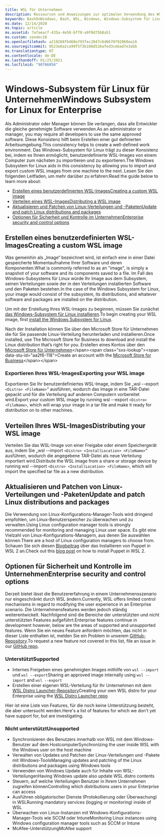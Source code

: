 ```yaml
---
title: WSL für Unternehmen
description: Ressourcen und Anweisungen zur optimalen Verwendung des WSL für Linux in einer Unternehmensumgebung.
keywords: BashOnWindows, Bash, WSL, Windows, Windows-Subsystem für Linux, Windows-Subsystem, Ubuntu, Debian, Suse, Windows 10, Unternehmen, Bereitstellung, offline, Paket, Store, Verteilung, Installation, installieren
ms.date: 12/14/2020
ms.topic: article
ms.assetid: 7afaeacf-435a-4e58-bff0-a9f0d75b8a51
ms.custom: seodec18
ms.openlocfilehash: a210268fb460a793fec2047c6d6678f92869ea16
ms.sourcegitcommit: 0523e6a2ca99f5f3b188d526afed3ce6ad7e3abb
ms.translationtype: HT
ms.contentlocale: de-DE
ms.lasthandoff: 01/25/2021
ms.locfileid: "98766856"
---
```

# <a name="windows-subsystem-for-linux-for-enterprise"></a><span data-ttu-id="aa2f6-104">Windows-Subsystem für Linux für Unternehmen</span><span class="sxs-lookup"><span data-stu-id="aa2f6-104">Windows Subsystem for Linux for Enterprise</span></span>

<span data-ttu-id="aa2f6-105">Als Administrator oder Manager können Sie verlangen, dass alle Entwickler die gleiche genehmigte Software verwenden.</span><span class="sxs-lookup"><span data-stu-id="aa2f6-105">As an administrator or manager, you may require all developers to use the same approved software.</span></span> <span data-ttu-id="aa2f6-106">Diese Konsistenz hilft beim Erstellen einer gut definierten Arbeitsumgebung.</span><span class="sxs-lookup"><span data-stu-id="aa2f6-106">This consistency helps to create a well-defined work environment.</span></span> <span data-ttu-id="aa2f6-107">Das Windows-Subsystem für Linux trägt zu dieser Konsistenz bei, indem es Ihnen ermöglicht, benutzerdefinierte WSL-Images von einem Computer zum nächsten zu importieren und zu exportieren.</span><span class="sxs-lookup"><span data-stu-id="aa2f6-107">The Windows Subsystem for Linux aids in this consistency by allowing you to import and export custom WSL images from one machine to the next.</span></span> <span data-ttu-id="aa2f6-108">Lesen Sie den folgenden Leitfaden, um mehr darüber zu erfahren:</span><span class="sxs-lookup"><span data-stu-id="aa2f6-108">Read the guide below to learn more about:</span></span>

* [<span data-ttu-id="aa2f6-109">Erstellen eines benutzerdefinierten WSL-Images</span><span class="sxs-lookup"><span data-stu-id="aa2f6-109">Creating a custom WSL image</span></span>](#creating-a-custom-wsl-image)
* [<span data-ttu-id="aa2f6-110">Verteilen eines WSL-Images</span><span class="sxs-lookup"><span data-stu-id="aa2f6-110">Distributing a WSL image</span></span>](#distributing-your-wsl-image)
* [<span data-ttu-id="aa2f6-111">Aktualisieren und Patchen von Linux-Verteilungen und -Paketen</span><span class="sxs-lookup"><span data-stu-id="aa2f6-111">Update and patch Linux distributions and packages</span></span>](#update-and-patch-linux-distributions-and-packages)
* [<span data-ttu-id="aa2f6-112">Optionen für Sicherheit und Kontrolle im Unternehmen</span><span class="sxs-lookup"><span data-stu-id="aa2f6-112">Enterprise security and control options</span></span>](#enterprise-security-and-control-options)

## <a name="creating-a-custom-wsl-image"></a><span data-ttu-id="aa2f6-113">Erstellen eines benutzerdefinierten WSL-Images</span><span class="sxs-lookup"><span data-stu-id="aa2f6-113">Creating a custom WSL image</span></span>

<span data-ttu-id="aa2f6-114">Was gemeinhin als „Image“ bezeichnet wird, ist einfach eine in einer Datei gespeicherte Momentaufnahme Ihrer Software und deren Komponenten.</span><span class="sxs-lookup"><span data-stu-id="aa2f6-114">What is commonly referred to as an "image", is simply a snapshot of your software and its components saved to a file.</span></span> <span data-ttu-id="aa2f6-115">Im Fall des Windows-Subsystems für Linux würde Ihr Image aus dem Subsystem, seinen Verteilungen sowie der in den Verteilungen installierten Software und den Paketen bestehen.</span><span class="sxs-lookup"><span data-stu-id="aa2f6-115">In the case of the Windows Subsystem for Linux, your image would consist of the subsystem, its distributions, and whatever software and packages are installed on the distribution.</span></span>

<span data-ttu-id="aa2f6-116">Um mit der Erstellung Ihres WSL-Images zu beginnen, müssen Sie zunächst [das Windows-Subsystem für Linux installieren](./install-win10.md).</span><span class="sxs-lookup"><span data-stu-id="aa2f6-116">To begin creating your WSL image, first [install the Windows Subsystem for Linux](./install-win10.md).</span></span>

<span data-ttu-id="aa2f6-117">Nach der Installation können Sie über den Microsoft Store für Unternehmen die für Sie passende Linux-Verteilung herunterladen und installieren.</span><span class="sxs-lookup"><span data-stu-id="aa2f6-117">Once installed, use The Microsoft Store for Business to download and install the Linux distribution that’s right for you.</span></span> <span data-ttu-id="aa2f6-118">Erstellen eines Kontos über den [Microsoft Store für Unternehmen](https://docs.microsoft.com/microsoft-store/sign-up-microsoft-store-for-business.)</span><span class="sxs-lookup"><span data-stu-id="aa2f6-118">Create an account with the [Microsoft Store for Business](https://docs.microsoft.com/microsoft-store/sign-up-microsoft-store-for-business.)</span></span>

### <a name="exporting-your-wsl-image"></a><span data-ttu-id="aa2f6-119">Exportieren Ihres WSL-Images</span><span class="sxs-lookup"><span data-stu-id="aa2f6-119">Exporting your WSL image</span></span>

<span data-ttu-id="aa2f6-120">Exportieren Sie Ihr benutzerdefiniertes WSL-Image, indem Sie „wsl --export `<Distro> <FileName>`“ ausführen, wodurch das Image in eine TAR-Datei gepackt und für die Verteilung auf anderen Computern vorbereitet wird.</span><span class="sxs-lookup"><span data-stu-id="aa2f6-120">Export your custom WSL image by running wsl --export `<Distro> <FileName>`, which will wrap your image in a tar file and make it ready for distribution on to other machines.</span></span>

## <a name="distributing-your-wsl-image"></a><span data-ttu-id="aa2f6-121">Verteilen Ihres WSL-Images</span><span class="sxs-lookup"><span data-stu-id="aa2f6-121">Distributing your WSL image</span></span>

<span data-ttu-id="aa2f6-122">Verteilen Sie das WSL-Image von einer Freigabe oder einem Speichergerät aus, indem Sie „wsl --import `<Distro> <InstallLocation> <FileName>`“ ausführen, wodurch die angegebene TAR-Datei als neue Verteilung importiert wird.</span><span class="sxs-lookup"><span data-stu-id="aa2f6-122">Distribute the WSL image from a share or storage device by running wsl --import `<Distro> <InstallLocation> <FileName>`, which will import the specified tar file as a new distribution.</span></span>

## <a name="update-and-patch-linux-distributions-and-packages"></a><span data-ttu-id="aa2f6-123">Aktualisieren und Patchen von Linux-Verteilungen und -Paketen</span><span class="sxs-lookup"><span data-stu-id="aa2f6-123">Update and patch Linux distributions and packages</span></span>

<span data-ttu-id="aa2f6-124">Die Verwendung von Linux-Konfigurations-Manager-Tools wird dringend empfohlen, um Linux-Benutzerspeicher zu überwachen und zu verwalten.</span><span class="sxs-lookup"><span data-stu-id="aa2f6-124">Using Linux configuration manager tools is strongly recommended for monitoring and managing Linux user space.</span></span> <span data-ttu-id="aa2f6-125">Es gibt eine Vielzahl von Linux-Konfigurations-Managern, aus denen Sie auswählen können.</span><span class="sxs-lookup"><span data-stu-id="aa2f6-125">There are a host of Linux configuration managers to choose from.</span></span> <span data-ttu-id="aa2f6-126">Schauen Sie sich diesen [Blogbeitrag](http://www.craigloewen.com/blog/2019/12/04/running-puppet-quickly-in-wsl2/) über das Installieren von Puppet in WSL 2 an.</span><span class="sxs-lookup"><span data-stu-id="aa2f6-126">Check out this [blog post](http://www.craigloewen.com/blog/2019/12/04/running-puppet-quickly-in-wsl2/) on how to install Puppet in WSL 2.</span></span>

## <a name="enterprise-security-and-control-options"></a><span data-ttu-id="aa2f6-127">Optionen für Sicherheit und Kontrolle im Unternehmen</span><span class="sxs-lookup"><span data-stu-id="aa2f6-127">Enterprise security and control options</span></span>

<span data-ttu-id="aa2f6-128">Derzeit bietet lässt die Benutzererfahrung in einem Unternehmensszenario nur eingeschränkt durch WSL ändern.</span><span class="sxs-lookup"><span data-stu-id="aa2f6-128">Currently, WSL offers limited control mechanisms in regard to modifying the user experience in an Enterprise scenario.</span></span> <span data-ttu-id="aa2f6-129">Die Unternehmensfeatures werden jedoch ständig weiterentwickelt. Nachfolgend sind die Bereiche der unterstützten und nicht unterstützten Features aufgeführt.</span><span class="sxs-lookup"><span data-stu-id="aa2f6-129">Enterprise features continue in development however, below are the areas of supported and unsupported features.</span></span> <span data-ttu-id="aa2f6-130">Wenn Sie ein neues Feature anfordern möchten, das nicht in dieser Liste enthalten ist, melden Sie ein Problem in unserem [GitHub-Repository](https://github.com/microsoft/WSL/issues?q=is%3Aissue+is%3Aopen+enterprise).</span><span class="sxs-lookup"><span data-stu-id="aa2f6-130">To request a new feature not covered in this list, file an issue in our [GitHub repo](https://github.com/microsoft/WSL/issues?q=is%3Aissue+is%3Aopen+enterprise).</span></span>

### <a name="supported"></a><span data-ttu-id="aa2f6-131">Unterstützt</span><span class="sxs-lookup"><span data-stu-id="aa2f6-131">Supported</span></span>

* <span data-ttu-id="aa2f6-132">Internes Freigeben eines genehmigten Images mithilfe von `wsl --import` und `wsl --export`</span><span class="sxs-lookup"><span data-stu-id="aa2f6-132">Sharing an approved image internally using `wsl --import` and `wsl --export`</span></span>
* <span data-ttu-id="aa2f6-133">Erstellen einer eigenen WSL-Verteilung für Ihr Unternehmen mit dem [WSL Distro Launcher-Repository](https://github.com/microsoft/WSL-DistroLauncher)</span><span class="sxs-lookup"><span data-stu-id="aa2f6-133">Creating your own WSL distro for your Enterprise using the [WSL Distro Launcher repo](https://github.com/microsoft/WSL-DistroLauncher)</span></span>

<span data-ttu-id="aa2f6-134">Hier ist eine Liste von Features, für die noch keine Unterstützung besteht, die aber untersucht werden.</span><span class="sxs-lookup"><span data-stu-id="aa2f6-134">Here's a list of features for which we don't yet have support for, but are investigating.</span></span>

### <a name="unsupported"></a><span data-ttu-id="aa2f6-135">Nicht unterstützt</span><span class="sxs-lookup"><span data-stu-id="aa2f6-135">Unsupported</span></span>

* <span data-ttu-id="aa2f6-136">Synchronisieren des Benutzers innerhalb von WSL mit dem Windows-Benutzer auf dem Hostcomputer</span><span class="sxs-lookup"><span data-stu-id="aa2f6-136">Synchronizing the user inside WSL with the Windows user on the host machine</span></span>
* <span data-ttu-id="aa2f6-137">Verwalten von Updates und Patchen der Linux-Verteilungen und -Pakete mit Windows-Tools</span><span class="sxs-lookup"><span data-stu-id="aa2f6-137">Managing updates and patching of the Linux distributions and packages using Windows tools</span></span>
* <span data-ttu-id="aa2f6-138">Verwenden von Windows Update auch für Inhalte von WSL-Verteilungen</span><span class="sxs-lookup"><span data-stu-id="aa2f6-138">Having Windows update also update WSL distro contents</span></span>
* <span data-ttu-id="aa2f6-139">Steuern, auf welche Verteilungen Benutzer in Ihrem Unternehmen zugreifen können</span><span class="sxs-lookup"><span data-stu-id="aa2f6-139">Controlling which distributions users in your Enterprise can access</span></span>
* <span data-ttu-id="aa2f6-140">Ausführen obligatorischer Dienste (Protokollierung oder Überwachung) in WSL</span><span class="sxs-lookup"><span data-stu-id="aa2f6-140">Running mandatory services (logging or monitoring) inside of WSL</span></span>
* <span data-ttu-id="aa2f6-141">Überwachen von Linux-Instanzen mit Windows-Konfigurations-Manager-Tools wie SCCM oder Intune</span><span class="sxs-lookup"><span data-stu-id="aa2f6-141">Monitoring Linux instances using Windows configuration manager tools such as SCCM or Intune</span></span>
* <span data-ttu-id="aa2f6-142">McAfee-Unterstützung</span><span class="sxs-lookup"><span data-stu-id="aa2f6-142">McAfee support</span></span>
